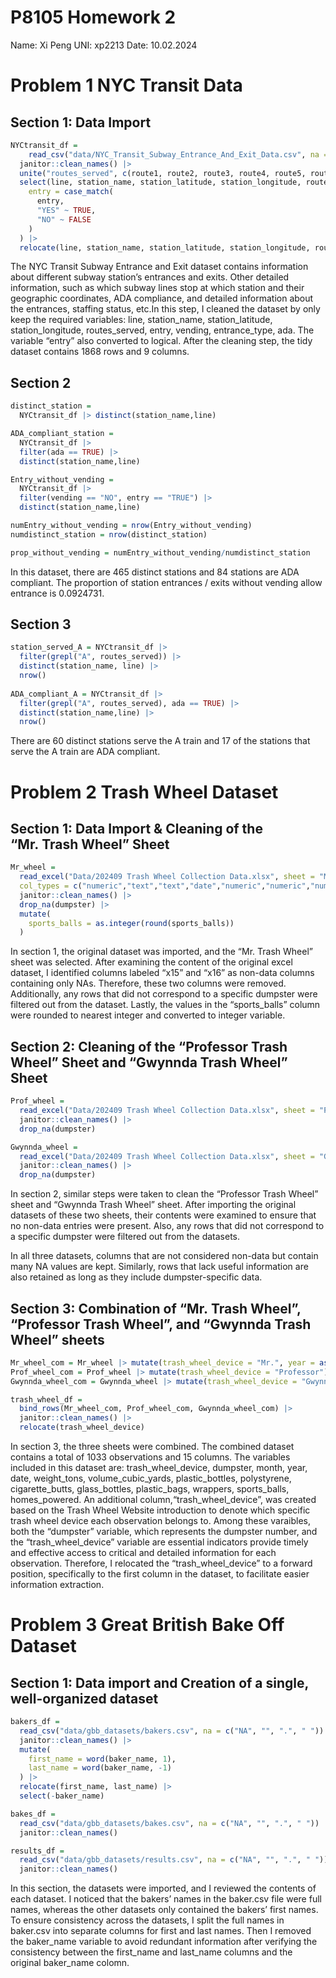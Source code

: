 P8105 Homework 2
================

Name: Xi Peng UNI: xp2213 Date: 10.02.2024

# Problem 1 NYC Transit Data

## Section 1: Data Import

``` r
NYCtransit_df =
    read_csv("data/NYC_Transit_Subway_Entrance_And_Exit_Data.csv", na = c("NA", "", ".", " ")) |>
  janitor::clean_names() |> 
  unite("routes_served", c(route1, route2, route3, route4, route5, route6, route7, route8, route9, route10, route11), sep = ",", remove = TRUE, na.rm = TRUE) |> 
  select(line, station_name, station_latitude, station_longitude, routes_served, entry, vending, entrance_type, ada) |>  mutate(
    entry = case_match(
      entry,
      "YES" ~ TRUE,
      "NO" ~ FALSE
    )
  ) |> 
  relocate(line, station_name, station_latitude, station_longitude, routes_served, entry, vending, entrance_type, ada)
```

The NYC Transit Subway Entrance and Exit dataset contains information
about different subway station’s entrances and exits. Other detailed
information, such as which subway lines stop at which station and their
geographic coordinates, ADA compliance, and detailed information about
the entrances, staffing status, etc.In this step, I cleaned the dataset
by only keep the required variables: line, station_name,
station_latitude, station_longitude, routes_served, entry, vending,
entrance_type, ada. The variable “entry” also converted to logical.
After the cleaning step, the tidy dataset contains 1868 rows and 9
columns.

## Section 2

``` r
distinct_station =
  NYCtransit_df |> distinct(station_name,line)

ADA_compliant_station =
  NYCtransit_df |> 
  filter(ada == TRUE) |> 
  distinct(station_name,line)

Entry_without_vending = 
  NYCtransit_df |> 
  filter(vending == "NO", entry == "TRUE") |> 
  distinct(station_name,line)

numEntry_without_vending = nrow(Entry_without_vending)
numdistinct_station = nrow(distinct_station)

prop_without_vending = numEntry_without_vending/numdistinct_station
```

In this dataset, there are 465 distinct stations and 84 stations are ADA
compliant. The proportion of station entrances / exits without vending
allow entrance is 0.0924731.

## Section 3

``` r
station_served_A = NYCtransit_df |> 
  filter(grepl("A", routes_served)) |> 
  distinct(station_name, line) |> 
  nrow()
  
ADA_compliant_A = NYCtransit_df |> 
  filter(grepl("A", routes_served), ada == TRUE) |> 
  distinct(station_name,line) |> 
  nrow()
```

There are 60 distinct stations serve the A train and 17 of the stations
that serve the A train are ADA compliant.

# Problem 2 Trash Wheel Dataset

## Section 1: Data Import & Cleaning of the “Mr. Trash Wheel” Sheet

``` r
Mr_wheel = 
  read_excel("Data/202409 Trash Wheel Collection Data.xlsx", sheet = "Mr. Trash Wheel", 
  col_types = c("numeric","text","text","date","numeric","numeric","numeric","numeric","numeric","numeric","numeric","numeric","numeric","numeric","skip","skip")) |> 
  janitor::clean_names() |> 
  drop_na(dumpster) |> 
  mutate(
    sports_balls = as.integer(round(sports_balls))
  )
```

In section 1, the original dataset was imported, and the “Mr. Trash
Wheel” sheet was selected. After examining the content of the original
excel dataset, I identified columns labeled “x15” and “x16” as non-data
columns containing only NAs. Therefore, these two columns were removed.
Additionally, any rows that did not correspond to a specific dumpster
were filtered out from the dataset. Lastly, the values in the
“sports_balls” column were rounded to nearest integer and converted to
integer variable.

## Section 2: Cleaning of the “Professor Trash Wheel” Sheet and “Gwynnda Trash Wheel” Sheet

``` r
Prof_wheel = 
  read_excel("Data/202409 Trash Wheel Collection Data.xlsx", sheet = "Professor Trash Wheel") |> 
  janitor::clean_names() |> 
  drop_na(dumpster) 

Gwynnda_wheel = 
  read_excel("Data/202409 Trash Wheel Collection Data.xlsx", sheet = "Gwynnda Trash Wheel") |> 
  janitor::clean_names() |> 
  drop_na(dumpster)
```

In section 2, similar steps were taken to clean the “Professor Trash
Wheel” sheet and “Gwynnda Trash Wheel” sheet. After importing the
original datasets of these two sheets, their contents were examined to
ensure that no non-data entries were present. Also, any rows that did
not correspond to a specific dumpster were filtered out from the
datasets.

In all three datasets, columns that are not considered non-data but
contain many NA values are kept. Similarly, rows that lack useful
information are also retained as long as they include dumpster-specific
data.

## Section 3: Combination of “Mr. Trash Wheel”, “Professor Trash Wheel”, and “Gwynnda Trash Wheel” sheets

``` r
Mr_wheel_com = Mr_wheel |> mutate(trash_wheel_device = "Mr.", year = as.numeric(year))
Prof_wheel_com = Prof_wheel |> mutate(trash_wheel_device = "Professor")
Gwynnda_wheel_com = Gwynnda_wheel |> mutate(trash_wheel_device = "Gwynnda")

trash_wheel_df = 
  bind_rows(Mr_wheel_com, Prof_wheel_com, Gwynnda_wheel_com) |> 
  janitor::clean_names() |> 
  relocate(trash_wheel_device)
```

In section 3, the three sheets were combined. The combined dataset
contains a total of 1033 observations and 15 columns. The variables
included in this dataset are: trash_wheel_device, dumpster, month, year,
date, weight_tons, volume_cubic_yards, plastic_bottles, polystyrene,
cigarette_butts, glass_bottles, plastic_bags, wrappers, sports_balls,
homes_powered. An additional column,“trash_wheel_device”, was created
based on the Trash Wheel Website introduction to denote which specific
trash wheel device each observation belongs to. Among these varaibles,
both the “dumpster” variable, which represents the dumpster number, and
the “trash_wheel_device” variable are essential indicators provide
timely and effective access to critical and detailed information for
each observation. Therefore, I relocated the “trash_wheel_device” to a
forward position, specifically to the first column in the dataset, to
facilitate easier information extraction.

# Problem 3 Great British Bake Off Dataset

## Section 1: Data import and Creation of a single, well-organized dataset

``` r
bakers_df =
  read_csv("data/gbb_datasets/bakers.csv", na = c("NA", "", ".", " ")) |> 
  janitor::clean_names() |> 
  mutate(
    first_name = word(baker_name, 1),
    last_name = word(baker_name, -1)
  ) |> 
  relocate(first_name, last_name) |> 
  select(-baker_name)

bakes_df =
  read_csv("data/gbb_datasets/bakes.csv", na = c("NA", "", ".", " ")) |> 
  janitor::clean_names()

results_df =
  read_csv("data/gbb_datasets/results.csv", na = c("NA", "", ".", " ")) |> 
  janitor::clean_names()
```

In this section, the datasets were imported, and I reviewed the contents
of each dataset. I noticed that the bakers’ names in the baker.csv file
were full names, whereas the other datasets only contained the bakers’
first names. To ensure consistency across the datasets, I split the full
names in baker.csv into separate columns for first and last names. Then
I removed the baker_name variable to avoid redundant information after
verifying the consistency between the first_name and last_name columns
and the original baker_name colomn.
